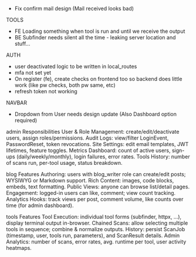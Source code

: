 
- Fix confirm mail design (Mail received looks bad)







TOOLS
- FE Loading something when tool is run and until we receive the output
- BE Subfinder needs silent all the time - leaking server location and stuff...


AUTH
- user deactivated logic to be written in local_routes
- mfa not set yet
- On register (fe), create checks on frontend too so backend does little work (like pw checks, both pw same, etc)
- refresh token not working 


NAVBAR
- Dropdown from User needs design update (Also Dashboard option required)


















admin Responsibilities
User & Role Management: create/edit/deactivate users, assign roles/permissions.
Audit Logs: view/filter LoginEvent, PasswordReset, token revocations.
Site Settings: edit email templates, JWT lifetimes, feature toggles.
Metrics Dashboard: count of active users, sign-ups (daily/weekly/monthly), login failures, error rates.
Tools History: number of scans run, per-tool usage, status breakdown.

blog Features
Authoring: users with blog_writer role can create/edit posts; WYSIWYG or Markdown support.
Rich Content: images, code blocks, embeds, text formatting.
Public Views: anyone can browse list/detail pages.
Engagement: logged-in users can like, comment; view count tracking.
Analytics Hooks: track views per post, comment volume, like counts over time (for admin dashboard).

tools Features
Tool Execution: individual tool forms (subfinder, httpx, …), display terminal output in-browser.
Chained Scans: allow selecting multiple tools in sequence; combine & normalize outputs.
History: persist ScanJob (timestamp, user, tools run, parameters), and ScanResult details.
Admin Analytics: number of scans, error rates, avg. runtime per tool, user activity heatmaps.